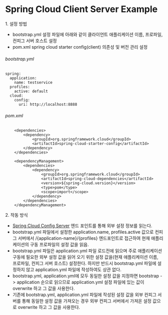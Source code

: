 # Spring Cloud Client Server Example

1\. 설정 방법 
* bootstrap.yml 설정 파일에 아래와 같이 클라이언트 애플리케이션 이름, 프로파일, 컨피그 서버 호스트 설정
* pom.xml spring cloud starter config(client) 의존성 및 버전 관리 설정  

###### bootstrap.yml

```$xslt
spring:
  application:
    name: testservice
  profiles:
    active: default
  cloud:
    config:
      uri: http://localhost:8888
```

###### pom.xml

```$xslt
    <dependencies>
        <dependency>
            <groupId>org.springframework.cloud</groupId>
            <artifactId>spring-cloud-starter-config</artifactId>
        </dependency>
    </dependencies>

    <dependencyManagement>
        <dependencies>
            <dependency>
                <groupId>org.springframework.cloud</groupId>
                <artifactId>spring-cloud-dependencies</artifactId>
                <version>${spring-cloud.version}</version>
                <type>pom</type>
                <scope>import</scope>
            </dependency>
        </dependencies>
    </dependencyManagement>
```

2\. 작동 방식  
* [Spring Cloud Config Server](https://github.com/nmrhtn7898/config-server) 엔드 포인트를 통해 외부 설정 정보를 읽는다.
* bootstrap.yml 파일에서 설정한 application.name, profiles.active 값으로 컨피그 서버에서 
/{application-name}/{profiles} 엔드포인트로 접근하여 현재 애플리케이션의 구동 프로파일의 설정 값을 읽음.
* bootstrap.yml 파일은 application.yml 파일 로드전에 읽으며 주로 애플리케이션 구동에 필요한 외부 설정 값을 
읽어 오기 위한 설정 값을(현재 애플리케이션 이름, 프로파일, 컨피그 서버 호스트) 설정한다. 하지만 반드시 bootstrap.yml
파일에 설정하지 않고 application.yml 파일에 작성하여도 상관 없다.
* bootstrap.yml, application.yml에 모두 동일한 설정 값을 지정하면 bootstrap -> application 순으로 읽으므로
application.yml 설정 파일에 있는 값이 overwrite 하고 그 값을 사용한다.
* 기존에 bootstrap.yml, application.yml 파일에 작성된 설정 값을 외부 컨피그 서버를 통해 동일한 설정 값을 가져오는 경우
외부 컨피그 서버에서 가져온 설정 값으로 overwrite 하고 그 값을 사용한다.


```